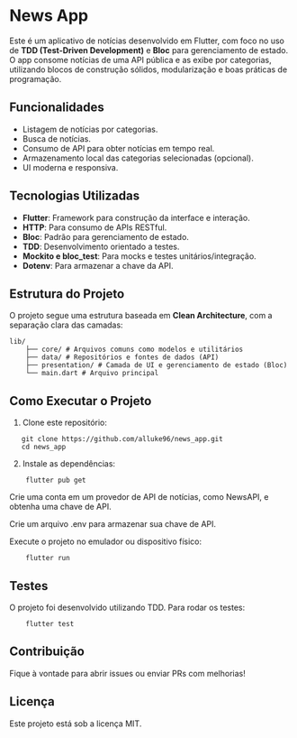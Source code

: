 # News App

Este é um aplicativo de notícias desenvolvido em Flutter, com foco no uso de **TDD (Test-Driven Development)** e **Bloc** para gerenciamento de estado. O app consome notícias de uma API pública e as exibe por categorias, utilizando blocos de construção sólidos, modularização e boas práticas de programação.

## Funcionalidades

- Listagem de notícias por categorias.
- Busca de notícias.
- Consumo de API para obter notícias em tempo real.
- Armazenamento local das categorias selecionadas (opcional).
- UI moderna e responsiva.

## Tecnologias Utilizadas

- **Flutter**: Framework para construção da interface e interação.
- **HTTP**: Para consumo de APIs RESTful.
- **Bloc**: Padrão para gerenciamento de estado.
- **TDD**: Desenvolvimento orientado a testes.
- **Mockito e bloc_test**: Para mocks e testes unitários/integração.
- **Dotenv**: Para armazenar a chave da API.

## Estrutura do Projeto

O projeto segue uma estrutura baseada em **Clean Architecture**, com a separação clara das camadas:

```
lib/ 
    ├── core/ # Arquivos comuns como modelos e utilitários 
    ├── data/ # Repositórios e fontes de dados (API) 
    ├── presentation/ # Camada de UI e gerenciamento de estado (Bloc) 
    └── main.dart # Arquivo principal
```

## Como Executar o Projeto

1. Clone este repositório:
```
   git clone https://github.com/alluke96/news_app.git
   cd news_app
```
2. Instale as dependências:
```
    flutter pub get
```
Crie uma conta em um provedor de API de notícias, como NewsAPI, e obtenha uma chave de API.

Crie um arquivo .env para armazenar sua chave de API.

Execute o projeto no emulador ou dispositivo físico:
```
    flutter run
```

## Testes
O projeto foi desenvolvido utilizando TDD. Para rodar os testes:
```
    flutter test
```

## Contribuição
Fique à vontade para abrir issues ou enviar PRs com melhorias!

## Licença
Este projeto está sob a licença MIT.